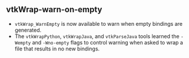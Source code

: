 ## vtkWrap-warn-on-empty

* `vtkWrap_WarnEmpty` is now available to warn when empty bindings are
  generated.
* The `vtkWrapPython`, `vtkWrapJava`, and `vtkParseJava` tools learned the
  `-Wempty` and `-Wno-empty` flags to control warning when asked to wrap a
  file that results in no new bindings.
